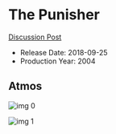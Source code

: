 # The Punisher

[Discussion Post](https://www.avsforum.com/threads/bass-eq-for-filtered-movies.2995212/post-56865024)

* Release Date: 2018-09-25
* Production Year: 2004

## Atmos

![img 0](https://i.imgur.com/jEyyaLM.jpg)

![img 1](https://i.imgur.com/bIAb2OL.jpg)

